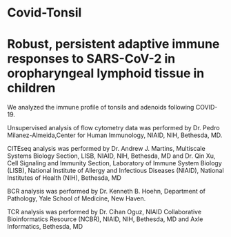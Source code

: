 # Covid-Tonsil
# Robust, persistent adaptive immune responses to SARS-CoV-2 in oropharyngeal lymphoid tissue in children

We analyzed the immune profile of tonsils and adenoids following COVID-19.

Unsupervised analysis of flow cytometry data was performed by Dr. Pedro Milanez-Almeida,Center for Human Immunology, NIAID, NIH, Bethesda, MD.

CITEseq analysis was performed by Dr. Andrew J. Martins, Multiscale Systems Biology Section, LISB, NIAID, NIH, Bethesda, MD and Dr. Qin Xu, Cell Signaling and Immunity Section, Laboratory of Immune System Biology (LISB), National Institute of Allergy and Infectious Diseases (NIAID), National Institutes of Health (NIH), Bethesda, MD

BCR analysis was performed by Dr. Kenneth B. Hoehn, Department of Pathology, Yale School of Medicine, New Haven.

TCR analysis was performed by Dr. Cihan Oguz, NIAID Collaborative Bioinformatics Resource (NCBR), NIAID, NIH, Bethesda, MD and Axle Informatics, Bethesda, MD




